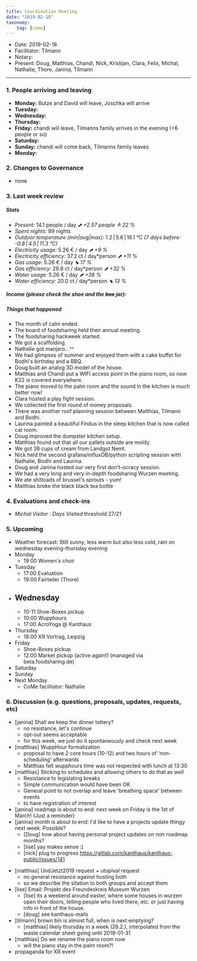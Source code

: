 ```yaml
---
title: Coordination Meeting
date: "2019-02-18"
taxonomy:
    tag: [come]
---
```


<!--
Hello facilitator/notary! Thank you for your services. Here is some advice for facilitating coordination meetings:
  - Prepare the meeting a bit beforehand (find out about evaluations, gas, electricity and water usages, waste collections, income, scheduled events). You can ask others to assist you.
  - Notify people 10 minutes before the meeting starts. (Watching the clock is not super fun, people will be grateful if you do it for them.)
  - Start at 10:00 sharp, or earlier if everyone is there. (Waiting is time-wasting, be a time-saver!)
  - If you don't want to take notes yourself ask someone else to take care of that. (This pad can easily be used to read from and write in simultaneously.)
  - Go through the ordered points in order, even if nothing has changed. (They are arranged to try and get the most relevant information to most people.)
  - Feel welcome to moderate conversation if off-topic or too detailed. (Are listeners interested? Are speakers satisfied? Can you identify a sub-group?)
  - Try to finish the meeting before 11:00. (There is always more to talk about and it's important for people to know that CoMes don't take forever.)
  - Leave the room once the meeting has ended. (This sends a clear signal to everyone else that they can also leave and get on with their day.)
  - Take care that the meeting minutes will be put to kanthaus.online. (If you don't know how to do it, ask someone to help you with it. But do it today!)
  - As soon as the minutes are online, empty the pad from all irrelevant things and get it ready for the next facilitator. (Only keep regular events such as CoMe, power hour, regular food pickups and such. Move the counter figures from 'last 7 days' to '7 days before that' and adjust the date to next week.)
  - Please indent list points with a double-space, not a tab-space: the pad has a bug when rendering markdown, adding extra lines. The resulting web-page looks spacey... not in a good way.
  - Have fun!
-->

- Date: 2019-02-18
- Facilitator: Tilmann
- Notary:
- Present: Doug, Matthias, Chandi, Nick, Kristijan, Clara, Felix, Michal, Nathalie, Thore, Janina, Tilmann

----
<!-- 0. Minute of silence -->

### 1. People arriving and leaving
- **Monday:** Butze and David will leave, Joschka will arrive
- **Tuesday:**
- **Wednesday:**
- **Thursday:**
- **Friday:** chandi will leave, Tilmanns family arrives in the evening (+6 people or so)
- **Saturday:**
- **Sunday:** chandi will come back, Tilmanns family leaves
- **Monday:**

### 2. Changes to Governance
- none

### 3. Last week review
##### Stats
<!-- Read counters in heating room and append to water.csv and gas.csv in https://gitlab.com/kanthaus/kanthaus-public/tree/master/resourcesUsed, otherwise the script will complain -->
<!-- press the play button on https://gitlab.com/kanthaus/kanthaus-private/pipeline_schedules and it will print to #kanthaus-residence -->
- *Present:* 14.1 people / day _⬈ +2.57 people ≙ 22 %_
- *Spent nights:* 99 nights
- *Outdoor temperature (min|avg|max):* 1.2 | 5.6 | 16.1 °C _(7 days before: -0.8 | 4.5 | 11.3 °C)_
- *Electricity usage:* 5.26 € / day _⬈ +9 %_
- *Electricity efficiency:* 37.2 ct / day*person _⬈ +11 %_
- *Gas usage:* 5.26 € / day _⬊ 17 %_
- *Gas efficiency:* 29.8 ct / day*person _⬈ +32 %_
- *Water usage:* 5.26 € / day _⬈ +38 %_
- *Water efficiency:* 20.0 ct / day*person _⬊ 13 %_


##### Income (please check the shoe and the ~~box~~ jar):

##### Things that happened
- The month of calm ended.
- The board of foodsharing held their annual meeting.
- The foodsharing hackweek started.
- We got a scaffolding.
- Nathalie got manjaro...^^
- We had glimpses of summer and enjoyed them with a cake buffet for Bodhi's birthday and a BBQ.
- Doug built an analog 3D model of the house.
- Matthias and Chandi put a WIFI access point in the piano room, so now K22 is covered everywhere.
- The piano moved to the palm room and the sound in the kitchen is much better now!
- Clara hosted a play fight session.
- We collected the first round of money proposals.
- There was another roof planning session between Matthias, Tilmann and Bodhi.
- Laurina painted a beautiful Findus in the sleep kitchen that is now called cat room.
- Doug improved the dumpster kitchen setup.
- Matthias found out that all our pallets outside are moldy.
- We got 36 cups of cream from Landgut Nemt.
- Nick held the second grafana/influxDB/python scripting session with Nathalie, Bodhi and Laurina.
- Doug and Janina hosted our very first don't-ocracy session.
- We had a very long and very in-depth foodsharing Wurzen meeting.
- We ate shitloads of brussel's sprouts - yum!
- Matthias broke the black black tea bottle

### 4. Evaluations and check-ins
- *Michal* _Visitor_ : _Days Visited_ threshold 27/21


### 5. Upcoming <!-- https://cloud.kanthaus.online/apps/calendar/ -->
- Weather forecast: Still sunny, less warm but also less cold, rain on wednesday evening-thursday evening
- Monday
    - 19:00 Women's choir
- Tuesday
    - 17:00 Evaluation
    - 19:00 Fairteiler (Thore)
- Wednesday
    -
    - 10-11 Shoe-Boxes pickup
    - 10:00 Wupphours
    - 17:00 AcroYoga @ Kanthaus
- Thursday
    - 18:00 XR Vortrag, Leipzig
- Friday
    - Shoe-Boxes pickup
    - 12:00 Market pickup (active again!) (managed via beta.foodsharing.de)
- Saturday
- Sunday
- Next Monday
  - CoMe facilitator: Nathalie

### 6. Discussion (e.g. questions, proposals, updates, requests, etc) <!-- can also include discussions about cooking and heating -->
- [janina] Shall we keep the dinner lottery?
    - no resistance, let's continue
    - opt-out seems acceptable
    - for this week, we just do it spontaneously and check next week
- [matthias] WuppHour formalization
    - proposal to have 2 core hours (10-12) and two hours of 'non-scheduling' afterwards
    - Matthias felt wupphours time was not respected with lunch at 13:30
- [matthias] Sticking to schedules and allowing others to do that as well
    - Resistance to legislating breaks
    - Simple communication would have been OK
    - General point to not overlap and leave 'breathing space' between events
    - to have registration of interest
- [janina] roadmap is about to end: next week on Friday is the 1st of March! (Just a reminder)
- [janina] month is about to end: I'd like to have a projects update thingy next week. Possible?
    - [Doug] how about having personal project updates on non roadmap months?
    - [lise] yay makes sense :)
    - [nick] plug to progress https://gitlab.com/kanthaus/kanthaus-public/issues/141
<!--
- [matthias] Tree on 18 ground: I would like to cut it before spring starts
    - [janina] cut it back a little or remove it completely?
    - [matthias] cut the branch going through the rain sewage pipe, cut the small coppice behind down to the rain sewage as well, use string to make it grow away from it
    - [Doug, Janina, Bodhi] contact task force
-->
- [matthias] UndJetzt2019 request + utopival request
    - no general resistance against hosting both
    - so we describe the sitation to both groups and accept them
- [lise] Email: Projekt des Freundeskreis Museum Wurzen
    - [lise] its a weekend around easter, where some houses in wurzen open their doors, telling people who lived there, etc. or just having info in front of the house.
    - [doug] see kanthaus-mails
- [tilmann] brown bin is almost full, when is next emptying?
    - [matthias] likely thursday in a week (28.2.), interpolated from the waste calendar sheet going until 2019-01-31
- [matthias] Do we rename the piano room now
    - will the piano stay in the palm room?!
- propaganda for XR event
